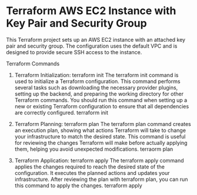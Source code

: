 # Terraform AWS EC2 Instance with Key Pair and Security Group

This Terraform project sets up an AWS EC2 instance with an attached key pair and security group. The configuration uses the default VPC and is designed to provide secure SSH access to the instance.

Terraform Commands
1. Terraform Initialization: terraform init
The terraform init command is used to initialize a Terraform configuration. This command performs several tasks such as downloading the necessary provider plugins, setting up the backend, and preparing the working directory for other Terraform commands. You should run this command when setting up a new or existing Terraform configuration to ensure that all dependencies are correctly configured.
  terraform init

2. Terraform Planning: terraform plan
The terraform plan command creates an execution plan, showing what actions Terraform will take to change your infrastructure to match the desired state. This command is useful for reviewing the changes Terraform will make before actually applying them, helping you avoid unexpected modifications.
  terraorm plan

3. Terraform Application: terraform apply
The terraform apply command applies the changes required to reach the desired state of the configuration. It executes the planned actions and updates your infrastructure. After reviewing the plan with terraform plan, you can run this command to apply the changes.
 terraform apply
